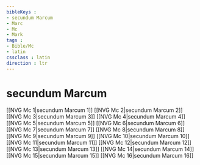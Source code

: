 ```yaml
---
bibleKeys : 
- secundum Marcum
- Marc
- Mc
- Mark
tags : 
- Bible/Mc
- latin
cssclass : latin
direction : ltr
---
```


# secundum Marcum

[[NVG Mc 1|secundum Marcum 1]]
[[NVG Mc 2|secundum Marcum 2]]
[[NVG Mc 3|secundum Marcum 3]]
[[NVG Mc 4|secundum Marcum 4]]
[[NVG Mc 5|secundum Marcum 5]]
[[NVG Mc 6|secundum Marcum 6]]
[[NVG Mc 7|secundum Marcum 7]]
[[NVG Mc 8|secundum Marcum 8]]
[[NVG Mc 9|secundum Marcum 9]]
[[NVG Mc 10|secundum Marcum 10]]
[[NVG Mc 11|secundum Marcum 11]]
[[NVG Mc 12|secundum Marcum 12]]
[[NVG Mc 13|secundum Marcum 13]]
[[NVG Mc 14|secundum Marcum 14]]
[[NVG Mc 15|secundum Marcum 15]]
[[NVG Mc 16|secundum Marcum 16]]
